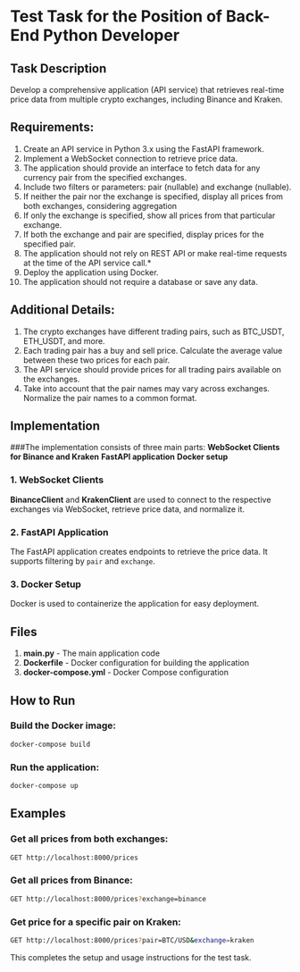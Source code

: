 # Test Task for the Position of Back-End Python Developer

## Task Description

Develop a comprehensive application (API service) that retrieves real-time price data from multiple crypto exchanges, including Binance and Kraken.

## Requirements:

1. Create an API service in Python 3.x using the FastAPI framework.
2. Implement a WebSocket connection to retrieve price data.
3. The application should provide an interface to fetch data for any currency pair from the specified exchanges.
4. Include two filters or parameters: pair (nullable) and exchange (nullable).
5. If neither the pair nor the exchange is specified, display all prices from both exchanges, considering aggregation
6. If only the exchange is specified, show all prices from that particular exchange.
7. If both the exchange and pair are specified, display prices for the specified pair.
8. The application should not rely on REST API or make real-time requests at the time of the API service call.*
9. Deploy the application using Docker.
10. The application should not require a database or save any data.

## Additional Details:

1. The crypto exchanges have different trading pairs, such as BTC_USDT, ETH_USDT, and more.
2. Each trading pair has a buy and sell price. Calculate the average value between these two prices for each pair.
3. The API service should provide prices for all trading pairs available on the exchanges.
4. Take into account that the pair names may vary across exchanges. Normalize the pair names to a common format.

## Implementation

###The implementation consists of three main parts:
**WebSocket Clients for Binance and Kraken**
**FastAPI application**
**Docker setup**

### 1. WebSocket Clients

**BinanceClient** and **KrakenClient** are used to connect to the respective exchanges via WebSocket, retrieve price data, and normalize it.

### 2. FastAPI Application

The FastAPI application creates endpoints to retrieve the price data. It supports filtering by `pair` and `exchange`.

### 3. Docker Setup

Docker is used to containerize the application for easy deployment.

## Files

1. **main.py** - The main application code
2. **Dockerfile** - Docker configuration for building the application
3. **docker-compose.yml** - Docker Compose configuration

## How to Run

### Build the Docker image:

```bash
docker-compose build
```

### Run the application:

```bash
docker-compose up
```

## Examples

### Get all prices from both exchanges:

```bash
GET http://localhost:8000/prices
```

### Get all prices from Binance:

```bash
GET http://localhost:8000/prices?exchange=binance
```

### Get price for a specific pair on Kraken:

```bash
GET http://localhost:8000/prices?pair=BTC/USD&exchange=kraken
```

This completes the setup and usage instructions for the test task.

